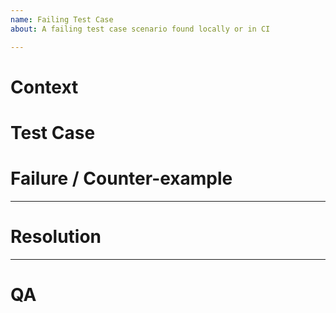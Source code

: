 ```yaml
---
name: Failing Test Case
about: A failing test case scenario found locally or in CI

---
```


# Context
 
<!-- WHEN CREATED
Any information that is useful to understand the bug and the subsystem
it evolves in. References to documentation and or other tickets are 
welcome.
--> 

# Test Case

<!-- WHEN CREATED 
A link to the test scenario or property that is failing. If short enough, 
put the whole test for readability.
-->


# Failure / Counter-example

<!-- WHEN CREATED
For failing unit or integration tests, put here the output of the test runner.
For properties, also provide the counter example given by QuickCheck.
-->


---

# Resolution 

<!-- WHEN IN PROGRESS
What is happening? How is this going to be fixed? Detail the approach and give,
in the form of a TODO list steps toward the resolution of the bug. Attach a PR to
each item in the list. 

This may be refined as the investigation progresses.
-->


---

# QA 

<!-- WHEN IN PROGRESS
How do we make sure the bug has been fixed? Give here manual steps or tests to
verify the fix. How/why could this bug slip through testing?
-->
